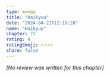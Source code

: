 ```yaml
---
type: manga
title: "Haikyuu"
date: "2024-04-21T12:19:28"
name: "Haikyuu"
chapter: 72
rating: 4
ratingEmoji: ⭐️⭐️⭐️⭐️
share: false
---
```


*[No review was written for this chapter]*
